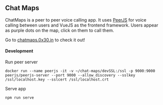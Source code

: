 ## Chat Maps
ChatMaps is a peer to peer voice calling app. It uses [PeerJS](https://peerjs.com/) for voice calling between 
users and VueJS as the frontend framework. Users appear as purple dots on the map, click on them to call them.

Go to [chatmaps.0x30.in](https://chatmaps.0x30.in) to check it out!

#### Development
Run peer server
```
docker run --name peerjs -it -v ~/chat-maps/devSSL:/ssl -p 9000:9000 peerjs/peerjs-server --port 9000 --allow_discovery --sslkey /ssl/localhost.key --sslcert /ssl/localhost.crt
```
Serve app
```
npm run serve
```
